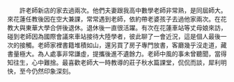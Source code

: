 <!--關於許老師大一國文的日常記事--!>

　　許老師新店的家去過兩次。他們夫妻跟我高中數學老師非常熟，是同屆師大。來花蓮任教後因在空大兼課，常常遇到老師，依約帶老婆孩子去過他家兩次。在花教大與東華大學合併後退休。退休後一直很活躍。有次在花蓮車站等丈母娘來訪，碰到老師因為國際會議來車站接待大陸學者，彼此聊了一會近況，這是個人最後一次的接觸。老師家裡書籍堆積如山，還另買了房子專門放書，客廳幾乎沒走道，藏書量極大。為人處事非常謙虛，提攜後進不遺餘力。老師中風的事未曾聽聞，當得知往生，心中難捨。最喜歡老師大一時教導的莊子秋水篇課堂，侃侃而談，犀利明快，至今仍然印象深刻。 